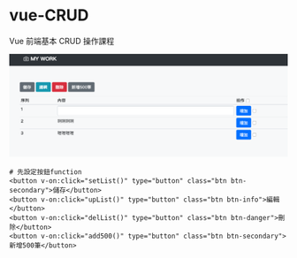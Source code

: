 # vue-CRUD
Vue 前端基本 CRUD 操作課程

![image](https://github.com/ye0205414225/vue-CRUD/blob/master/%E8%9E%A2%E5%B9%95%E5%BF%AB%E7%85%A7%202019-01-02%20%E4%B8%8A%E5%8D%889.51.22.png)
``` 
# 先設定按鈕function
<button v-on:click="setList()" type="button" class="btn btn-secondary">儲存</button>
<button v-on:click="upList()" type="button" class="btn btn-info">編輯</button>
<button v-on:click="delList()" type="button" class="btn btn-danger">刪除</button>
<button v-on:click="add500()" type="button" class="btn btn-secondary">新增500筆</button>
```
